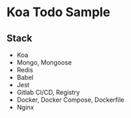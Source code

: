 # Koa Todo Sample

## Stack

- Koa
- Mongo, Mongoose
- Redis
- Babel
- Jest
- Gitlab CI/CD, Registry
- Docker, Docker Compose, Dockerfile
- Nginx
